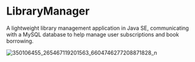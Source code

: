 # LibraryManager
A lightweight library management application in Java SE, communicating with a MySQL database to help manage user subscriptions and book borrowing.

![350106455_265467119201563_6604746277208871828_n](https://github.com/MaramDjebbi/LibraryManager/assets/82783816/14cfa441-8b3b-4aa2-b18f-1b28e37ba508)
